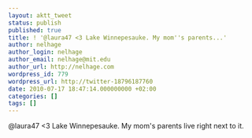 ```yaml
---
layout: aktt_tweet
status: publish
published: true
title: ! '@laura47 <3 Lake Winnepesauke. My mom''s parents...'
author: nelhage
author_login: nelhage
author_email: nelhage@mit.edu
author_url: http://nelhage.com
wordpress_id: 779
wordpress_url: http://twitter-18796187760
date: 2010-07-17 18:47:14.000000000 +02:00
categories: []
tags: []
---
```

@laura47 <3 Lake Winnepesauke. My mom's parents live right next to it.
